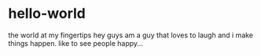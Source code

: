 # hello-world
the world at my fingertips
hey guys
am a guy that loves to laugh and i make things happen. like to see people happy...
